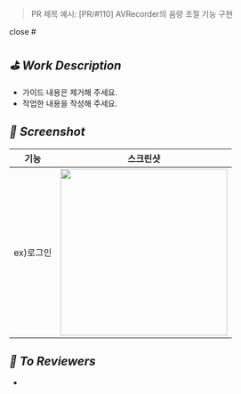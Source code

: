 > PR 제목 예시: [PR/#110] AVRecorder의 음량 조절 기능 구현

close #

## *⛳️ Work Description*
- 가이드 내용은 제거해 주세요.
- 작업한 내용을 작성해 주세요.

## *📸 Screenshot*
|기능|스크린샷|
|:--:|:--:|
|ex)로그인|<img width="300" alt="" src="">|


## *📢 To Reviewers*
-
